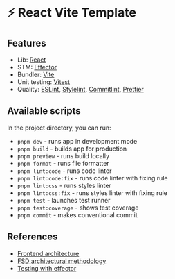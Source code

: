 # ⚡ React Vite Template

## Features

- Lib: [React](https://reactjs.org/)
- STM: [Effector](https://effector.dev/)
- Bundler: [Vite](https://vitejs.dev/)
- Unit testing: [Vitest](https://vitest.dev/)
- Quality: [ESLint](https://eslint.org/), [Stylelint](https://stylelint.io/), [Commitlint](https://commitlint.js.org/), [Prettier](https://prettier.io/)

## Available scripts

In the project directory, you can run:

- `pnpm dev` - runs app in development mode
- `pnpm build` - builds app for production
- `pnpm preview` - runs build locally
- `pnpm format` - runs file formatter
- `pnpm lint:code` - runs code linter
- `pnpm lint:code:fix` - runs code linter with fixing rule
- `pnpm lint:css` - runs styles linter
- `pnpm lint:css:fix` - runs styles linter with fixing rule
- `pnpm test` - launches test runner
- `pnpm test:coverage` - shows test coverage
- `pnpm commit` - makes conventional commit

## References

- [Frontend architecture](https://github.com/42-px/frontend-architecture)
- [FSD architectural methodology](https://feature-sliced.design/)
- [Testing with effector](https://www.notion.so/effector-c664bb08668f403a8c76ece470460512)

